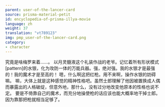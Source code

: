 ```yaml
---
parent: user-of-the-lancer-card
source: prisma-material-petit
id: encyclopedia-of-prisma-illya-movie
language: zh
weight: 37
translation: "vt789123"
img: pmp_user-of-the-lancer-card.png
category:
- character
---
```


究竟是啥梅罗来着……。
以月灵髓液这个礼装作战的老爷。记忆着所有形状模式[pattern]的水银，化为攻防一体的万能兵器。强，绝对强。我的水银才是最强的！我的魔术才是至高的！ 嗯，什么啊这把红枪。用不来啊，操作水银的妨碍嘛。
嘛，大体上就是这种感觉的精神性格吧。虽然士郎理解了他因被置换成人偶而暴露出的人格破绽，但意外地，那什么，没有过分地改变他原本的性格也说不定。
要是不倚靠自己的魔术，而充分地操使枪的话应该也能大概率地干掉士郎。因为靠那把枪就相当足够了。
